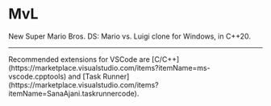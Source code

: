 # MvL
New Super Mario Bros. DS: Mario vs. Luigi clone for Windows, in C++20.
<hr>Recommended extensions for VSCode are [C/C++](https://marketplace.visualstudio.com/items?itemName=ms-vscode.cpptools) and [Task Runner](https://marketplace.visualstudio.com/items?itemName=SanaAjani.taskrunnercode).
